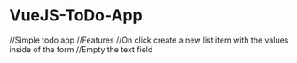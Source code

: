 # VueJS-ToDo-App
//Simple todo app
//Features
//On click create a new list item with the values inside of the form
//Empty the text field  

